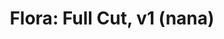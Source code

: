 ---
layout: default
category: bts
tags: [" Unity"," FLORA"]
video: "https://player.vimeo.com/video/293592084?badge=0&amp;autopause=0&amp;player_id=0&amp;app_id=72231"
title: "Flora: Full Cut, v1 (nana)"
thumbnail: "https://i.vimeocdn.com/video/730267439_295x166.jpg?r=pad"
---
